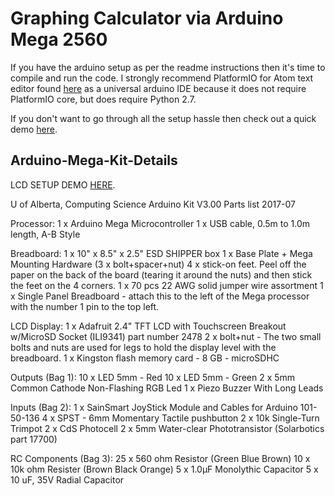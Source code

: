 # Graphing Calculator via Arduino Mega 2560

If you have the arduino setup as per the readme instructions then it's time to compile and run the code. I strongly recommend PlatformIO for Atom text editor found [here](http://docs.platformio.org/en/latest/ide/atom.html#ide-atom) as a universal arduino IDE because it does not require PlatformIO core, but does require Python 2.7.

If you don't want to go through all the setup hassle then check out a quick demo [here](https://photos.app.goo.gl/Ue2hyfX6E98dUeu53).

## Arduino-Mega-Kit-Details

LCD SETUP DEMO [HERE](https://photos.app.goo.gl/OuIPHRof7RhlrHyw2).

U of Alberta, Computing Science
Arduino Kit V3.00 Parts list
2017-07

Processor:
 1 x Arduino Mega Microcontroller
 1 x USB cable, 0.5m to 1.0m length, A-B Style

Breadboard:
 1 x 10" x 8.5" x 2.5" ESD SHIPPER box
 1 x Base Plate + Mega Mounting Hardware (3 x bolt+spacer+nut)
 4 x stick-on feet.  Peel off the paper on the back of the board (tearing
    it around the nuts) and then stick the feet on the 4 corners.
 1 x 70 pcs 22 AWG solid jumper wire assortment
 1 x Single Panel Breadboard - attach this to the left of the Mega processor
    with the number 1 pin to the top left.

LCD Display:
 1 x Adafruit 2.4" TFT LCD with Touchscreen Breakout w/MicroSD Socket 
    (ILI9341) part number 2478
 2 x bolt+nut - The two small bolts and nuts are used for legs to hold the
    display level with the breadboard.
 1 x Kingston flash memory card - 8 GB - microSDHC

Outputs (Bag 1):
10 x LED 5mm - Red
10 x LED 5mm - Green
 2 x 5mm Common Cathode Non-Flashing RGB Led
 1 x Piezo Buzzer With Long Leads

Inputs (Bag 2):
 1 x SainSmart JoyStick Module and Cables for Arduino 101-50-136
 4 x SPST - 6mm Momentary Tactile pushbutton
 2 x 10k Single-Turn Trimpot
 2 x CdS Photocell
 2 x 5mm Water-clear Phototransistor (Solarbotics part 17700)

RC Components (Bag 3):
25 x 560 ohm Resistor (Green Blue Brown) 
10 x 10k ohm Resister (Brown Black Orange)
 5 x 1.0μF Monolythic Capacitor
 5 x 10 uF, 35V Radial Capacitor
